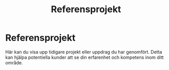 ﻿---
title: Referensprojekt
created: 2025-10-06
isMenuItem: true
order: 3
---

# Referensprojekt

Här kan du visa upp tidigare projekt eller uppdrag du har genomfört. Detta kan hjälpa potentiella kunder att se din erfarenhet och kompetens inom ditt område.
